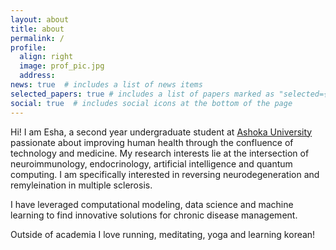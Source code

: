```yaml
---
layout: about
title: about
permalink: /
profile:
  align: right
  image: prof_pic.jpg
  address: 
news: true  # includes a list of news items
selected_papers: true # includes a list of papers marked as "selected={true}"
social: true  # includes social icons at the bottom of the page
---
```


Hi! I am Esha, a second year undergraduate student at [Ashoka University](https://www.ashoka.edu.in) passionate about improving human health through the confluence of technology and medicine. My research interests lie at the intersection of neuroimmunology, endocrinology, artificial intelligence and quantum computing. I am specifically interested in reversing neurodegeneration and remyleination in multiple sclerosis.

I have leveraged computational modeling, data science and machine learning to find innovative solutions for chronic disease management.


Outside of academia I love running, meditating, yoga and learning korean!


